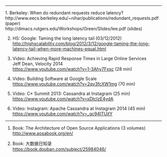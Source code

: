 <hr>
1. Berkeley: When do redundant requests reduce latency?
<br>http://www.eecs.berkeley.edu/~nihar/publications/redundant_requests.pdf (paper)
<br>http://dimacs.rutgers.edu/Workshops/Green/Slides/lee.pdf (slides)

2. HS: Google: Taming the long latency tail (03/12/2012)
<br>http://highscalability.com/blog/2012/3/12/google-taming-the-long-latency-tail-when-more-machines-equal.html

3. Video: Achieving Rapid Response Times in Large Online Services
<br>Jeff Dean, Velocity 2014
<br>https://www.youtube.com/watch?v=1-3Ahy7Fxsc (28 min)

4. Video: Building Software at Google Scale
<br>https://www.youtube.com/watch?v=2qv3fcXW1mg (70 min)

5. Video: C* Summit 2013: Cassandra at Instagram (25 min)
<br>https://www.youtube.com/watch?v=xDtclzE4ydA

6. Video: Instagram: Apache Cassandra at Instagram 2014 (45 min)
<br>https://www.youtube.com/watch?v=_gc94ITUitY

<hr>

1. Book: The Architecture of Open Source Applications (3 volumes)
<br>http://www.aosabook.org/en/

2. Book: 大数据日知录
<br>https://book.douban.com/subject/25984046/
